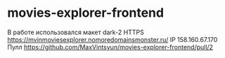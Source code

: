 # movies-explorer-frontend

В работе использовался макет dark-2
HTTPS https://mvinmoviesexplorer.nomoredomainsmonster.ru/
IP 158.160.67.170
Пулл https://github.com/MaxVintsyun/movies-explorer-frontend/pull/2